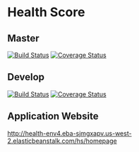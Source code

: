 # Health Score

## Master
[![Build Status](https://app.travis-ci.com/gcivil-nyu-org/INT2-Monday-Spring2024-Team-1.svg?branch=master)](https://app.travis-ci.com/gcivil-nyu-org/INT2-Monday-Spring2024-Team-1)
[![Coverage Status](https://coveralls.io/repos/github/gcivil-nyu-org/INT2-Monday-Spring2024-Team-1/badge.svg?branch=master)](https://coveralls.io/github/gcivil-nyu-org/INT2-Monday-Spring2024-Team-1?branch=master)

## Develop
[![Build Status](https://app.travis-ci.com/gcivil-nyu-org/INT2-Monday-Spring2024-Team-1.svg?branch=develop)](https://app.travis-ci.com/gcivil-nyu-org/INT2-Monday-Spring2024-Team-1)
[![Coverage Status](https://coveralls.io/repos/github/gcivil-nyu-org/INT2-Monday-Spring2024-Team-1/badge.svg?branch=develop)](https://coveralls.io/github/gcivil-nyu-org/INT2-Monday-Spring2024-Team-1?branch=develop)

## Application Website
http://health-env4.eba-sjmgxapv.us-west-2.elasticbeanstalk.com/hs/homepage

